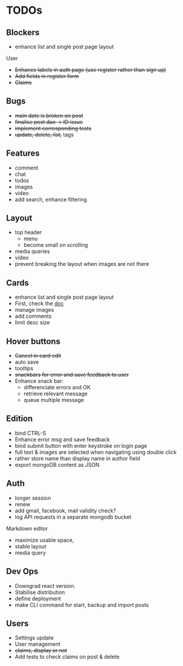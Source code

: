 # TODOs

## Blockers

- enhance list and single post page layout

User 

- ~~Enhance labels in auth page (use register rather than sign up)~~
- ~~Add fields in register form~~ 
- ~~Claims~~


## Bugs

- ~~main date is broken on post~~ 
- ~~finalise post dao -> ID issue~~
- ~~implement corresponding tests~~
- ~~update, delete, list,~~ tags 


## Features

- comment
- chat 
- todos
- images
- video
- add search, enhance filtering

## Layout 

- top header
   - menu
   - become small on scrolling
- media queries
- video
- prevent breaking the layout when images are not there

## Cards

- enhance list and single post page layout
- First, check the [doc](https://material.io/guidelines/components/cards.html#cards-behavior)
- manage images
- add comments 
- limit desc size

## Hover buttons 

- ~~Cancel in card edit~~
- auto save
- tooltips
- ~~snackbars for error and save feedback to user~~
- Enhance snack bar:
   - differenciate errors and OK
   - retrieve relevant message
   - queue multiple message 

## Edition

- bind CTRL-S
- Enhance error msg and save feedback
- bind submit button with enter keystroke on login page
- full text & images are selected when navigating using double click
- rather store name than display name in author field
- export mongoDB content as JSON

## Auth

- longer session
- renew
- add gmail, facebook, mail validity check?
- log API requests in a separate mongodb bucket

Markdown editor

- maximize usable space, 
- stable layout 
- media query 

## Dev Ops 

- Downgrad react version.
- Stabilise distribution 
- define deployment 
- make CLI command for start, backup and import posts

## Users

- Settings update 
- User management
- ~~claims, display or not~~ 
- Add tests to check claims on post & delete

